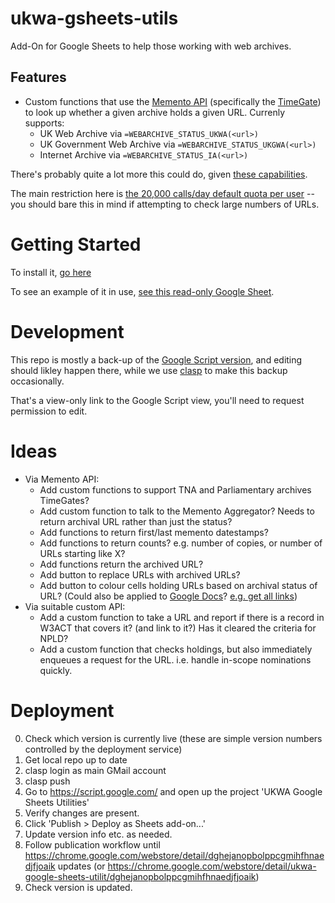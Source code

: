 # ukwa-gsheets-utils

Add-On for Google Sheets to help those working with web archives.

## Features

* Custom functions that use the [Memento API](http://timetravel.mementoweb.org/guide/api/) (specifically the [TimeGate](http://timetravel.mementoweb.org/guide/api/#timegate)) to look up whether a given archive holds a given URL. Currenly supports:
    * UK Web Archive via `=WEBARCHIVE_STATUS_UKWA(<url>)`
    * UK Government Web Archive via `=WEBARCHIVE_STATUS_UKGWA(<url>)`
    * Internet Archive via `=WEBARCHIVE_STATUS_IA(<url>)`

There's probably quite a lot more this could do, given [these capabilities](https://developers.google.com/apps-script/guides/sheets).

The main restriction here is [the 20,000 calls/day default quota per user](https://developers.google.com/apps-script/guides/services/quotas) -- you should bare this in mind if attempting to check large numbers of URLs.

# Getting Started

To install it, [go here](https://chrome.google.com/webstore/detail/ukwa-gsuite-add-on/dghejanopbolppcgmihfhnaedjfjoaik?utm_source=permalink)

To see an example of it in use, [see this read-only Google Sheet](https://docs.google.com/spreadsheets/d/1-XcrdkkChIVtgptDzSnfd0OqUocDr0MHkG0LdlG118Y/edit#gid=0).

# Development

This repo is mostly a back-up of the [Google Script version](https://script.google.com/d/1LofnMFl1_sclUcrJjVcGuPISBQ7O4ekLuVsQhRs6vUVdExLr1dk3uy4N/edit?usp=sharing), and editing should likley happen there, while we use [clasp](https://developers.google.com/apps-script/guides/clasp) to make this backup occasionally.

That's a view-only link to the Google Script view, you'll need to request permission to edit.

# Ideas

* Via Memento API:
    * Add custom functions to support TNA and Parliamentary archives TimeGates?
    * Add custom function to talk to the Memento Aggregator? Needs to return archival URL rather than just the status?
    * Add functions to return first/last memento datestamps?
    * Add functions to return counts? e.g. number of copies, or number of URLs starting like X?
    * Add functions return the archived URL?
    * Add button to replace URLs with archived URLs?
    * Add button to colour cells holding URLs based on archival status of URL? (Could also be applied to [Google Docs](https://developers.google.com/apps-script/guides/docs)? [e.g. get all links](https://stackoverflow.com/questions/18727341/get-all-links-in-a-document))
* Via suitable custom API:
    * Add a custom function to take a URL and report if there is a record in W3ACT that covers it? (and link to it?) Has it cleared the criteria for NPLD?
    * Add a custom function that checks holdings, but also immediately enqueues a request for the URL. i.e. handle in-scope nominations quickly.


# Deployment

0. Check which version is currently live (these are simple version numbers controlled by the deployment service)
1. Get local repo up to date
2. clasp login as main GMail account
3. clasp push
4. Go to https://script.google.com/ and open up the project 'UKWA Google Sheets Utilities'
5. Verify changes are present.
6. Click 'Publish > Deploy as Sheets add-on...'
7. Update version info etc. as needed.
8. Follow publication workflow until https://chrome.google.com/webstore/detail/dghejanopbolppcgmihfhnaedjfjoaik updates (or https://chrome.google.com/webstore/detail/ukwa-google-sheets-utilit/dghejanopbolppcgmihfhnaedjfjoaik)
9. Check version is updated.

